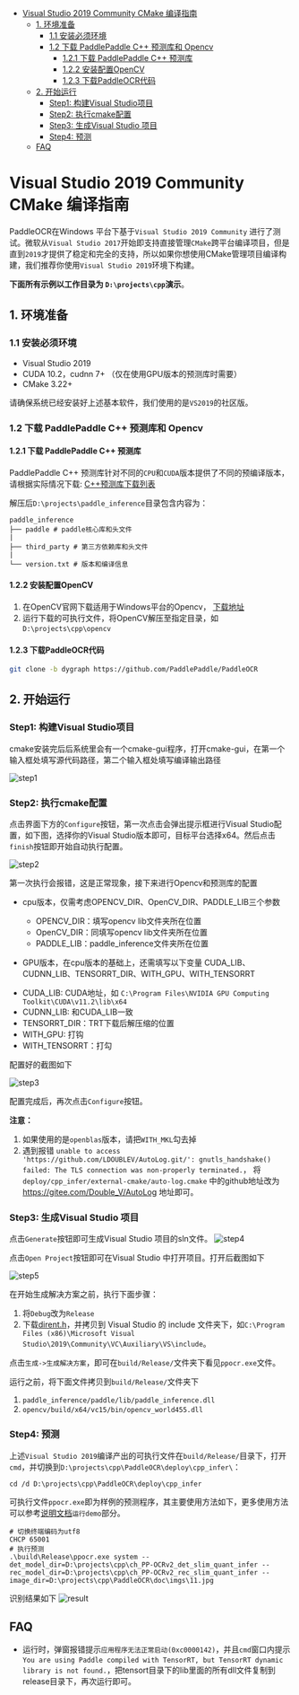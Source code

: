 - [Visual Studio 2019 Community CMake 编译指南](#visual-studio-2019-community-cmake-编译指南)
  - [1. 环境准备](#1-环境准备)
    - [1.1 安装必须环境](#11-安装必须环境)
    - [1.2 下载 PaddlePaddle C++ 预测库和 Opencv](#12-下载-paddlepaddle-c-预测库和-opencv)
      - [1.2.1 下载 PaddlePaddle C++ 预测库](#121-下载-paddlepaddle-c-预测库)
      - [1.2.2 安装配置OpenCV](#122-安装配置opencv)
      - [1.2.3 下载PaddleOCR代码](#123-下载paddleocr代码)
  - [2. 开始运行](#2-开始运行)
    - [Step1: 构建Visual Studio项目](#step1-构建visual-studio项目)
    - [Step2: 执行cmake配置](#step2-执行cmake配置)
    - [Step3: 生成Visual Studio 项目](#step3-生成visual-studio-项目)
    - [Step4: 预测](#step4-预测)
  - [FAQ](#faq)

# Visual Studio 2019 Community CMake 编译指南

PaddleOCR在Windows 平台下基于`Visual Studio 2019 Community` 进行了测试。微软从`Visual Studio 2017`开始即支持直接管理`CMake`跨平台编译项目，但是直到`2019`才提供了稳定和完全的支持，所以如果你想使用CMake管理项目编译构建，我们推荐你使用`Visual Studio 2019`环境下构建。

**下面所有示例以工作目录为 `D:\projects\cpp`演示**。

## 1. 环境准备
### 1.1 安装必须环境

* Visual Studio 2019
* CUDA 10.2，cudnn 7+ （仅在使用GPU版本的预测库时需要）
* CMake 3.22+

请确保系统已经安装好上述基本软件，我们使用的是`VS2019`的社区版。

### 1.2 下载 PaddlePaddle C++ 预测库和 Opencv

#### 1.2.1 下载 PaddlePaddle C++ 预测库

PaddlePaddle C++ 预测库针对不同的`CPU`和`CUDA`版本提供了不同的预编译版本，请根据实际情况下载:  [C++预测库下载列表](https://paddleinference.paddlepaddle.org.cn/user_guides/download_lib.html#windows)

解压后`D:\projects\paddle_inference`目录包含内容为：
```
paddle_inference
├── paddle # paddle核心库和头文件
|
├── third_party # 第三方依赖库和头文件
|
└── version.txt # 版本和编译信息
```

#### 1.2.2 安装配置OpenCV

1. 在OpenCV官网下载适用于Windows平台的Opencv， [下载地址](https://github.com/opencv/opencv/releases)  
2. 运行下载的可执行文件，将OpenCV解压至指定目录，如`D:\projects\cpp\opencv`

#### 1.2.3 下载PaddleOCR代码
```bash
git clone -b dygraph https://github.com/PaddlePaddle/PaddleOCR
```

## 2. 开始运行

### Step1: 构建Visual Studio项目
cmake安装完后后系统里会有一个cmake-gui程序，打开cmake-gui，在第一个输入框处填写源代码路径，第二个输入框处填写编译输出路径

![step1](imgs/cmake_step1.png)

### Step2: 执行cmake配置
点击界面下方的`Configure`按钮，第一次点击会弹出提示框进行Visual Studio配置，如下图，选择你的Visual Studio版本即可，目标平台选择x64。然后点击`finish`按钮即开始自动执行配置。

![step2](imgs/cmake_step2.png)

第一次执行会报错，这是正常现象，接下来进行Opencv和预测库的配置

* cpu版本，仅需考虑OPENCV_DIR、OpenCV_DIR、PADDLE_LIB三个参数

  - OPENCV_DIR：填写opencv lib文件夹所在位置
  - OpenCV_DIR：同填写opencv lib文件夹所在位置
  - PADDLE_LIB：paddle_inference文件夹所在位置

* GPU版本，在cpu版本的基础上，还需填写以下变量
CUDA_LIB、CUDNN_LIB、TENSORRT_DIR、WITH_GPU、WITH_TENSORRT

- CUDA_LIB: CUDA地址，如 `C:\Program Files\NVIDIA GPU Computing Toolkit\CUDA\v11.2\lib\x64`
- CUDNN_LIB: 和CUDA_LIB一致
- TENSORRT_DIR：TRT下载后解压缩的位置
- WITH_GPU: 打钩
- WITH_TENSORRT：打勾

配置好的截图如下

![step3](imgs/cmake_step3.png)

配置完成后，再次点击`Configure`按钮。

**注意：**
  1. 如果使用的是`openblas`版本，请把`WITH_MKL`勾去掉
  2. 遇到报错 `unable to access 'https://github.com/LDOUBLEV/AutoLog.git/': gnutls_handshake() failed: The TLS connection was non-properly terminated.`， 将 `deploy/cpp_infer/external-cmake/auto-log.cmake` 中的github地址改为 https://gitee.com/Double_V/AutoLog 地址即可。

### Step3: 生成Visual Studio 项目

点击`Generate`按钮即可生成Visual Studio 项目的sln文件。
![step4](imgs/cmake_step4.png)

点击`Open Project`按钮即可在Visual Studio 中打开项目。打开后截图如下

![step5](imgs/vs_step1.png)

在开始生成解决方案之前，执行下面步骤：
1. 将`Debug`改为`Release`
2. 下载[dirent.h](https://paddleocr.bj.bcebos.com/deploy/cpp_infer/cpp_files/dirent.h)，并拷贝到 Visual Studio 的 include 文件夹下，如`C:\Program Files (x86)\Microsoft Visual Studio\2019\Community\VC\Auxiliary\VS\include`。

点击`生成->生成解决方案`，即可在`build/Release/`文件夹下看见`ppocr.exe`文件。

运行之前，将下面文件拷贝到`build/Release/`文件夹下
1. `paddle_inference/paddle/lib/paddle_inference.dll`
2. `opencv/build/x64/vc15/bin/opencv_world455.dll`

### Step4: 预测

上述`Visual Studio 2019`编译产出的可执行文件在`build/Release/`目录下，打开`cmd`，并切换到`D:\projects\cpp\PaddleOCR\deploy\cpp_infer\`：

```
cd /d D:\projects\cpp\PaddleOCR\deploy\cpp_infer
```
可执行文件`ppocr.exe`即为样例的预测程序，其主要使用方法如下，更多使用方法可以参考[说明文档](../readme.md)`运行demo`部分。

```shell
# 切换终端编码为utf8
CHCP 65001
# 执行预测
.\build\Release\ppocr.exe system --det_model_dir=D:\projects\cpp\ch_PP-OCRv2_det_slim_quant_infer --rec_model_dir=D:\projects\cpp\ch_PP-OCRv2_rec_slim_quant_infer --image_dir=D:\projects\cpp\PaddleOCR\doc\imgs\11.jpg
```

识别结果如下
![result](imgs/result.png)


## FAQ

* 运行时，弹窗报错提示`应用程序无法正常启动(0xc0000142)`，并且`cmd`窗口内提示`You are using Paddle compiled with TensorRT, but TensorRT dynamic library is not found.`，把tensort目录下的lib里面的所有dll文件复制到release目录下，再次运行即可。
